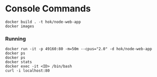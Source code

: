 # Console Commands
```console
docker build . -t hok/node-web-app
docker images
```
### Running
```console
docker run -it -p 49160:80 -m=50m --cpus="2.0" -d hok/node-web-app docker ps
docker ps
docker stats
docker exec -it <ID> /bin/bash
curl -i localhost:80
```
